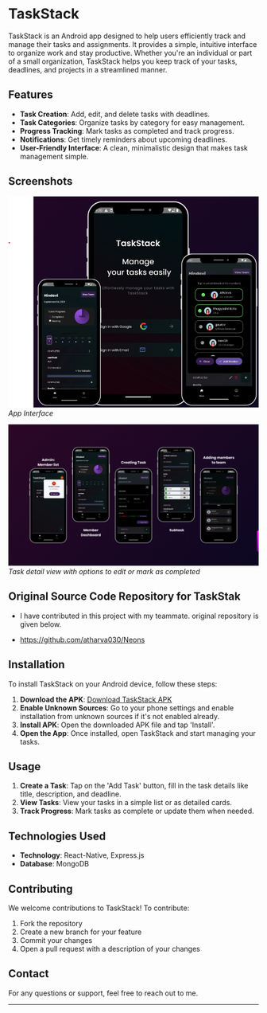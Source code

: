 # TaskStack

TaskStack is an Android app designed to help users efficiently track and manage their tasks and assignments. It provides a simple, intuitive interface to organize work and stay productive. Whether you're an individual or part of a small organization, TaskStack helps you keep track of your tasks, deadlines, and projects in a streamlined manner.

## Features

- **Task Creation**: Add, edit, and delete tasks with deadlines.
- **Task Categories**: Organize tasks by category for easy management.
- **Progress Tracking**: Mark tasks as completed and track progress.
- **Notifications**: Get timely reminders about upcoming deadlines.
- **User-Friendly Interface**: A clean, minimalistic design that makes task management simple.

## Screenshots

![TaskStack app](/src/assets/hero1.png)
*App Interface*

![TaskStack Task View](/src/assets/3.png)
*Task detail view with options to edit or mark as completed*


## Original Source Code Repository for TaskStak

- I have contributed in this project with my teammate. original repository is given below.

- https://github.com/atharva030/Neons

## Installation

To install TaskStack on your Android device, follow these steps:

1. **Download the APK**: [Download TaskStack APK](/src/apk/taskstakApk.apk)
2. **Enable Unknown Sources**: Go to your phone settings and enable installation from unknown sources if it's not enabled already.
3. **Install APK**: Open the downloaded APK file and tap 'Install'.
4. **Open the App**: Once installed, open TaskStack and start managing your tasks.

## Usage

1. **Create a Task**: Tap on the 'Add Task' button, fill in the task details like title, description, and deadline.
2. **View Tasks**: View your tasks in a simple list or as detailed cards.
3. **Track Progress**: Mark tasks as complete or update them when needed.

## Technologies Used

- **Technology**: React-Native, Express.js
- **Database**: MongoDB

## Contributing

We welcome contributions to TaskStack! To contribute:

1. Fork the repository
2. Create a new branch for your feature
3. Commit your changes
4. Open a pull request with a description of your changes


## Contact

For any questions or support, feel free to reach out to me.


---